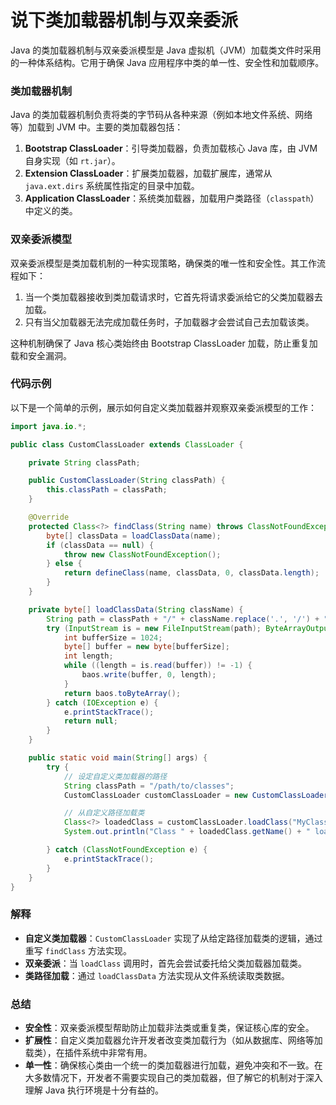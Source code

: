 # 说下类加载器机制与双亲委派

Java 的类加载器机制与双亲委派模型是 Java 虚拟机（JVM）加载类文件时采用的一种体系结构。它用于确保 Java 应用程序中类的单一性、安全性和加载顺序。

### 类加载器机制

Java 的类加载器机制负责将类的字节码从各种来源（例如本地文件系统、网络等）加载到 JVM 中。主要的类加载器包括：

1. **Bootstrap ClassLoader**：引导类加载器，负责加载核心 Java 库，由 JVM 自身实现（如 `rt.jar`）。
2. **Extension ClassLoader**：扩展类加载器，加载扩展库，通常从 `java.ext.dirs` 系统属性指定的目录中加载。
3. **Application ClassLoader**：系统类加载器，加载用户类路径（`classpath`）中定义的类。

### 双亲委派模型

双亲委派模型是类加载机制的一种实现策略，确保类的唯一性和安全性。其工作流程如下：

1. 当一个类加载器接收到类加载请求时，它首先将请求委派给它的父类加载器去加载。
2. 只有当父加载器无法完成加载任务时，子加载器才会尝试自己去加载该类。

这种机制确保了 Java 核心类始终由 Bootstrap ClassLoader 加载，防止重复加载和安全漏洞。

### 代码示例

以下是一个简单的示例，展示如何自定义类加载器并观察双亲委派模型的工作：

```java
import java.io.*;  

public class CustomClassLoader extends ClassLoader {  

    private String classPath;  

    public CustomClassLoader(String classPath) {  
        this.classPath = classPath;  
    }  

    @Override  
    protected Class<?> findClass(String name) throws ClassNotFoundException {  
        byte[] classData = loadClassData(name);  
        if (classData == null) {  
            throw new ClassNotFoundException();  
        } else {  
            return defineClass(name, classData, 0, classData.length);  
        }  
    }  

    private byte[] loadClassData(String className) {  
        String path = classPath + "/" + className.replace('.', '/') + ".class";  
        try (InputStream is = new FileInputStream(path); ByteArrayOutputStream baos = new ByteArrayOutputStream()) {  
            int bufferSize = 1024;  
            byte[] buffer = new byte[bufferSize];  
            int length;  
            while ((length = is.read(buffer)) != -1) {  
                baos.write(buffer, 0, length);  
            }  
            return baos.toByteArray();  
        } catch (IOException e) {  
            e.printStackTrace();  
            return null;  
        }  
    }  

    public static void main(String[] args) {  
        try {  
            // 设定自定义类加载器的路径  
            String classPath = "/path/to/classes";  
            CustomClassLoader customClassLoader = new CustomClassLoader(classPath);  

            // 从自定义路径加载类  
            Class<?> loadedClass = customClassLoader.loadClass("MyClass");  
            System.out.println("Class " + loadedClass.getName() + " loaded by " + loadedClass.getClassLoader());  

        } catch (ClassNotFoundException e) {  
            e.printStackTrace();  
        }  
    }  
}
```

### 解释

+ **自定义类加载器**：`CustomClassLoader` 实现了从给定路径加载类的逻辑，通过重写 `findClass` 方法实现。
+ **双亲委派**：当 `loadClass` 调用时，首先会尝试委托给父类加载器加载类。
+ **类路径加载**：通过 `loadClassData` 方法实现从文件系统读取类数据。

### 总结

+ **安全性**：双亲委派模型帮助防止加载非法类或重复类，保证核心库的安全。
+ **扩展性**：自定义类加载器允许开发者改变类加载行为（如从数据库、网络等加载类），在插件系统中非常有用。
+ **单一性**：确保核心类由一个统一的类加载器进行加载，避免冲突和不一致。在大多数情况下，开发者不需要实现自己的类加载器，但了解它的机制对于深入理解 Java 执行环境是十分有益的。
